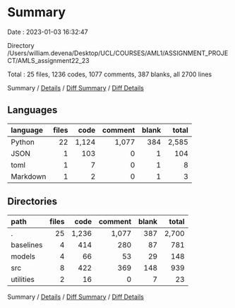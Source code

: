 # Summary

Date : 2023-01-03 16:32:47

Directory /Users/william.devena/Desktop/UCL/COURSES/AML1/ASSIGNMENT_PROJECT/AMLS_assignment22_23

Total : 25 files,  1236 codes, 1077 comments, 387 blanks, all 2700 lines

Summary / [Details](details.md) / [Diff Summary](diff.md) / [Diff Details](diff-details.md)

## Languages
| language | files | code | comment | blank | total |
| :--- | ---: | ---: | ---: | ---: | ---: |
| Python | 22 | 1,124 | 1,077 | 384 | 2,585 |
| JSON | 1 | 103 | 0 | 1 | 104 |
| toml | 1 | 7 | 0 | 1 | 8 |
| Markdown | 1 | 2 | 0 | 1 | 3 |

## Directories
| path | files | code | comment | blank | total |
| :--- | ---: | ---: | ---: | ---: | ---: |
| . | 25 | 1,236 | 1,077 | 387 | 2,700 |
| baselines | 4 | 414 | 280 | 87 | 781 |
| models | 4 | 66 | 53 | 29 | 148 |
| src | 8 | 422 | 369 | 148 | 939 |
| utilities | 2 | 16 | 0 | 7 | 23 |

Summary / [Details](details.md) / [Diff Summary](diff.md) / [Diff Details](diff-details.md)